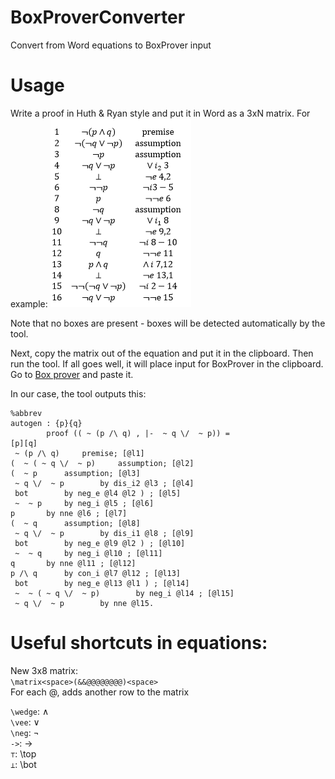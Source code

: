 # BoxProverConverter
Convert from Word equations to BoxProver input

# Usage
Write a proof in Huth & Ryan style and put it in Word as a 3xN matrix. For example:
![Word example](/docs/Word_equation.png)

Note that no boxes are present - boxes will be detected automatically by the tool.

Next, copy the matrix out of the equation and put it in the clipboard. Then run the tool. If all goes well,
it will place input for BoxProver in the clipboard. Go to [Box prover](http://boxprover.utr.dk) and paste it.

In our case, the tool outputs this:
```
%abbrev
autogen : {p}{q}
		proof (( ~ (p /\ q) , |-  ~ q \/  ~ p)) =
[p][q]
 ~ (p /\ q)		premise; [@l1]
(  ~ ( ~ q \/  ~ p)		assumption; [@l2]
(  ~ p		assumption; [@l3]
 ~ q \/  ~ p		by dis_i2 @l3 ; [@l4]
 bot 		by neg_e @l4 @l2 ) ; [@l5]
 ~  ~ p		by neg_i @l5 ; [@l6]
p		by nne @l6 ; [@l7]
(  ~ q		assumption; [@l8]
 ~ q \/  ~ p		by dis_i1 @l8 ; [@l9]
 bot 		by neg_e @l9 @l2 ) ; [@l10]
 ~  ~ q		by neg_i @l10 ; [@l11]
q		by nne @l11 ; [@l12]
p /\ q		by con_i @l7 @l12 ; [@l13]
 bot 		by neg_e @l13 @l1 ) ; [@l14]
 ~  ~ ( ~ q \/  ~ p)		by neg_i @l14 ; [@l15]
 ~ q \/  ~ p		by nne @l15.
```

# Useful shortcuts in equations:
New 3x8 matrix:  
`\matrix<space>(&&@@@@@@@@)<space>`  
For each @, adds another row to the matrix

`\wedge`: ∧  
`\vee`: ∨  
`\neg`: ¬  
`->`: →  
`⊤`: \top  
`⊥`: \bot